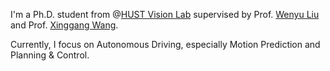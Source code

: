 <!-- <img align="right" src="https://github-readme-stats.vercel.app/api?username=rb93dett&show_icons=true"> -->

I'm a Ph.D. student from @[HUST Vision Lab](https://github.com/hustvl) supervised by Prof. [Wenyu Liu](http://eic.hust.edu.cn/professor/liuwenyu/) and Prof. [Xinggang Wang](https://xwcv.github.io/).

Currently, I focus on Autonomous Driving, especially Motion Prediction and Planning & Control.

